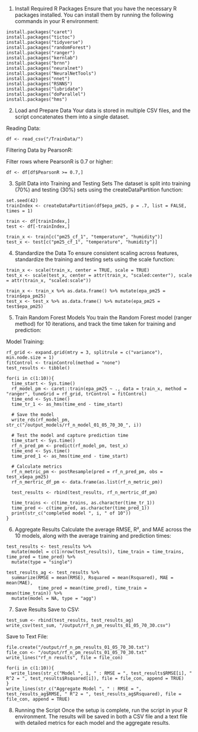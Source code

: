 1. Install Required R Packages
Ensure that you have the necessary R packages installed. You can install them by running the following commands in your R environment:

```
install.packages("caret")
install.packages("tictoc")
install.packages("tidyverse")
install.packages("randomForest")
install.packages("ranger")
install.packages("kernlab")
install.packages("brnn")
install.packages("neuralnet")
install.packages("NeuralNetTools")
install.packages("nnet")
install.packages("RSNNS")
install.packages("lubridate")
install.packages("doParallel")
install.packages("hms")
```
2. Load and Prepare Data
Your data is stored in multiple CSV files, and the script concatenates them into a single dataset.

Reading Data:

```
df <- read_csv("/TrainData/")
```
Filtering Data by PearsonR:

Filter rows where PearsonR is 0.7 or higher:

```
df <- df[df$PearsonR >= 0.7,]
```
3. Split Data into Training and Testing Sets
The dataset is split into training (70%) and testing (30%) sets using the createDataPartition function:

```
set.seed(42)
trainIndex <- createDataPartition(df$epa_pm25, p = .7, list = FALSE, times = 1)

train <- df[trainIndex,]
test <- df[-trainIndex,]

train_x <- train[c("pm25_cf_1", "temperature", "humidity")]
test_x <- test[c("pm25_cf_1", "temperature", "humidity")]
```
4. Standardize the Data
To ensure consistent scaling across features, standardize the training and testing sets using the scale function:

```
train_x <- scale(train_x, center = TRUE, scale = TRUE)
test_x <- scale(test_x, center = attr(train_x, "scaled:center"), scale = attr(train_x, "scaled:scale"))

train_x <- train_x %>% as.data.frame() %>% mutate(epa_pm25 = train$epa_pm25)
test_x <- test_x %>% as.data.frame() %>% mutate(epa_pm25 = test$epa_pm25)
```
5. Train Random Forest Models
You train the Random Forest model (ranger method) for 10 iterations, and track the time taken for training and prediction:

Model Training:

```
rf_grid <- expand.grid(mtry = 3, splitrule = c("variance"), min.node.size = 1)
fitControl <- trainControl(method = "none")
test_results <- tibble()

for(i in c(1:10)){
  time_start <- Sys.time()
  rf_model_pm <- caret::train(epa_pm25 ~ ., data = train_x, method = "ranger", tuneGrid = rf_grid, trControl = fitControl)
  time_end <- Sys.time()
  time_tr_1 <- as_hms(time_end - time_start)

  # Save the model
  write_rds(rf_model_pm, str_c("/output_models/rf_n_model_01_05_70_30_", i))

  # Test the model and capture prediction time
  time_start <- Sys.time()
  rf_n_pred_pm <- predict(rf_model_pm, test_x)
  time_end <- Sys.time()
  time_pred_1 <- as_hms(time_end - time_start)

  # Calculate metrics
  rf_n_metric_pm <- postResample(pred = rf_n_pred_pm, obs = test_x$epa_pm25)
  rf_n_mertric_df_pm <- data.frame(as.list(rf_n_metric_pm))
  
  test_results <- rbind(test_results, rf_n_mertric_df_pm)
  
  time_trains <- c(time_trains, as.character(time_tr_1))
  time_pred <- c(time_pred, as.character(time_pred_1))
  print(str_c("completed model ", i, " of 10"))
}
```
6. Aggregate Results
Calculate the average RMSE, R², and MAE across the 10 models, along with the average training and prediction times:

```
test_results <- test_results %>%
  mutate(model = c(1:nrow(test_results)), time_train = time_trains, time_pred = time_pred) %>%
  mutate(type = "single")

test_results_ag <- test_results %>%
  summarize(RMSE = mean(RMSE), Rsquared = mean(Rsquared), MAE = mean(MAE),
            time_pred = mean(time_pred), time_train = mean(time_train)) %>%
  mutate(model = NA, type = "agg")
```
7. Save Results
Save to CSV:

```
test_sum <- rbind(test_results, test_results_ag)
write_csv(test_sum, "/output/rf_n_pm_results_01_05_70_30.csv")
```
Save to Text File:

```
file.create("/output/rf_n_pm_results_01_05_70_30.txt")
file_con <- "/output/rf_n_pm_results_01_05_70_30.txt"
write_lines("rf_n results", file = file_con)

for(i in c(1:10)){
  write_lines(str_c("Model ", i, " : RMSE = ", test_results$RMSE[i], " R^2 = ", test_results$Rsquared[i]), file = file_con, append = TRUE)
}
write_lines(str_c("Aggregate Model ", " : RMSE = ", test_results_ag$RMSE, " R^2 = ", test_results_ag$Rsquared), file = file_con, append = TRUE)
```
8. Running the Script
Once the setup is complete, run the script in your R environment. The results will be saved in both a CSV file and a text file with detailed metrics for each model and the aggregate results.
